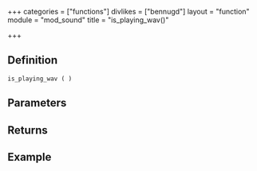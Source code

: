 +++
categories = ["functions"]
divlikes = ["bennugd"]
layout = "function"
module = "mod_sound"
title = "is_playing_wav()"

+++

## Definition

    is_playing_wav ( )

## Parameters

## Returns

## Example
